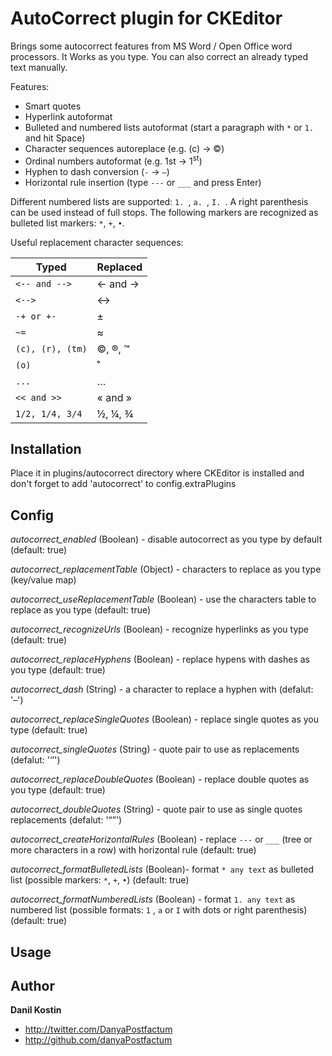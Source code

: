 AutoCorrect plugin for CKEditor
============================

Brings some autocorrect features from MS Word / Open Office word processors.
It Works as you type. You can also correct an already typed text manually.

Features:

* Smart quotes
* Hyperlink autoformat
* Bulleted and numbered lists autoformat (start a paragraph with `*` or `1.` and hit Space)
* Character sequences autoreplace (e.g. (c) → ©)
* Ordinal numbers autoformat (e.g. 1st → 1<sup>st</sup>)
* Hyphen to dash conversion (`-` → `–`)
* Horizontal rule insertion (type `---` or `___` and press Enter)

Different numbered lists are supported: `1. `, `a. `, `I. `. A right parenthesis can be used instead of full stops.
The following markers are recognized as bulleted list markers: `*`, `+`, `•`.

Useful replacement character sequences:

Typed            | Replaced
---------------- | -------------
`<-- and -->`    | ← and →
`<-->`           | ↔
`-+ or +-`       | ±
`~=`             | ≈
`(c), (r), (tm)` | ©, ®, ™
`(o)`            | ˚
`...`            | …
`<< and >>`      | « and »
`1/2, 1/4, 3/4`  | ½, ¼, ¾

Installation
------------

Place it in plugins/autocorrect directory where CKEditor is installed and don't forget to add 'autocorrect' to config.extraPlugins

Config
------

*autocorrect_enabled* (Boolean) - disable autocorrect as you type by default (default: true)

*autocorrect_replacementTable* (Object) - characters to replace as you type (key/value map)

*autocorrect_useReplacementTable* (Boolean) - use the characters table to replace as you type (default: true)

*autocorrect_recognizeUrls* (Boolean) - recognize hyperlinks as you type (default: true)

*autocorrect_replaceHyphens* (Boolean) - replace hypens with dashes as you type (default: true)

*autocorrect_dash* (String) - a character to replace a hyphen with (defalut: '–')

*autocorrect_replaceSingleQuotes* (Boolean) - replace single quotes as you type (default: true)

*autocorrect_singleQuotes* (String) - quote pair to use as replacements (defalut: '‘’')

*autocorrect_replaceDoubleQuotes* (Boolean) - replace double quotes as you type (default: true)

*autocorrect_doubleQuotes* (String) - quote pair to use as single quotes replacements (defalut: '“”')

*autocorrect_createHorizontalRules* (Boolean) - replace `---` or `___` (tree or more characters in a row) with horizontal rule (default: true)

*autocorrect_formatBulletedLists*  (Boolean)- format `* any text` as bulleted list (possible markers: `*`, `+`, `•`) (default: true)

*autocorrect_formatNumberedLists* (Boolean) - format `1. any text` as numbered list (possible formats: `1` , `a` or `I` with dots or right parenthesis) (default: true)


Usage
-----



Author
------

**Danil Kostin**

+ http://twitter.com/DanyaPostfactum
+ http://github.com/danyaPostfactum
